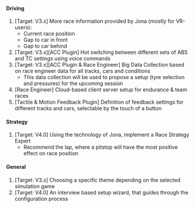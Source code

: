 #### Driving
  1. [Target: V3.x] More race information provided by Jona (mostly for VR-users):
     - Current race position
     - Gap to car in front
     - Gap to car behind
  2. [Target: V3.x][ACC Plugin] Hot switching between different sets of ABS and TC settings using voice commands
  3. [Target: V3.x][ACC Plugin & Race Engineer] Big Data Collection based on race engineer data for all tracks, cars and conditions
	 - This data collection will be used to propose a setup (tyre selection and pressures) for the upcoming session
  4. [Race Engineer] Cloud-based client server setup for endurance & team races
  5. [Tactile & Motion Feedback Plugin] Definition of feedback settings for different tracks and cars, selectable by the touch of a button

#### Strategy
  1. [Target: V4.0] Using the technology of Jona, implement a Race Strategy Expert
     - Recommend the lap, where a pitstop will have the most positive effect on race position
  
#### General
  1. [Target: V3.x] Choosing a specific theme depending on the selected simulation game
  2. [Target: V4.0] An interview based setup wizard, that guides through the configuration process